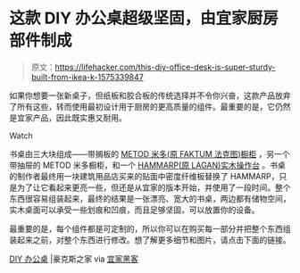 # 这款 DIY 办公桌超级坚固，由宜家厨房部件制成

> 原文：<https://lifehacker.com/this-diy-office-desk-is-super-sturdy-built-from-ikea-k-1575339847>

如果你想要一张新桌子，但纸板和胶合板的传统选择并不令你兴奋，这款产品放弃了所有这些，转而使用最初设计用于厨房的更高质量的组件。最重要的是，它仍然是宜家产品，因此既实惠又耐用。

Watch

书桌由三大块组成——带搁板的 [METOD 米多(原 FAKTUM 法克图)橱柜](http://www.ikea.com/eg/en/catalog/categories/departments/kitchen/23598/) ，另一个带抽屉的 METOD 米多橱柜，和一个 [HAMMARP(原 LAGAN)实木操作台](http://www.ikea.com/gb/en/catalog/products/70273799/) 。书桌的制作者最终用一块建筑用品店买来的贴面中密度纤维板替换了 HAMMARP，只是为了让它看起来更亮一些，但还是从宜家的版本开始，并使用了一段时间。整个东西很容易组装起来，最终的结果是一张漂亮、宽大的书桌，两边都有储物空间，实木桌面可以承受一些划痕和凹痕，而且足够坚固，可以放置你的设备。

最重要的是，每个组件都是可定制的，所以你可以在购买每一部分并把整个东西组装起来之前，对整个东西进行修改。想了解更多细节和图片，请点击下面的链接。

[DIY 办公桌](http://www.houseofhawkes.net/diy-office-desk/) |豪克斯之家 via [宜家黑客](http://www.ikeahackers.net/2014/04/diy-office-desk-made-from-ikea-kitchen-components.html)